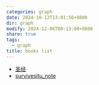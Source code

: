 ```yaml
---
categories: graph
date: 2024-10-12T13:01:56+0800
dir: graph
modify: 2024-12-06T00:13:00+0800
share: true
tags:
  - graph
title: books list
---
```


- [圣经](%E5%9C%A3%E7%BB%8F.md)
- [survivesjtu_note](survivesjtu_note.md)